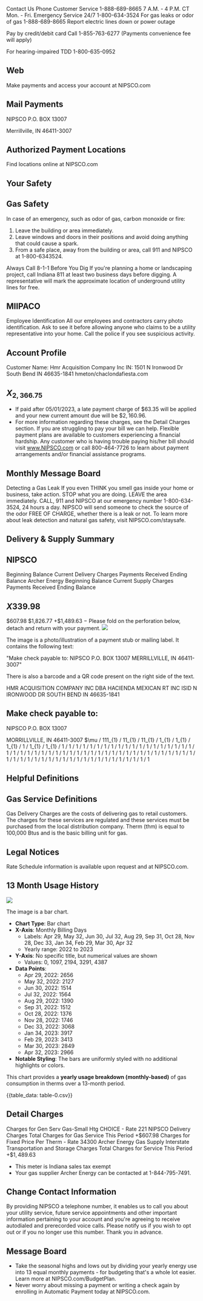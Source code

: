 Contact Us
Phone
Customer Service
1-888-689-8665
7 A.M. - 4 P.M. CT Mon. - Fri.
Emergency Service 24/7
1-800-634-3524
For gas leaks or odor of gas
1-888-689-8665
Report electric lines down or power outage

Pay by credit/debit card Call 1-855-763-6277 (Payments convenience fee will apply)

For hearing-impaired TDD
1-800-635-0952

## Web

Make payments and access your account at NIPSCO.com

## Mail Payments

NIPSCO
P.O. BOX 13007

Merrillville, IN 46411-3007

## Authorized Payment Locations

Find locations online at NIPSCO.com

## Your Safety

## Gas Safety

In case of an emergency, such as odor of gas, carbon monoxide or fire:
1. Leave the building or area immediately.
2. Leave windows and doors in their positions and avoid doing anything that could cause a spark.
3. From a safe place, away from the building or area, call 911 and NIPSCO at 1-800-6343524.

Always Call 8-1-1 Before You Dig
If you're planning a home or landscaping project, call Indiana 811 at least two business days before digging. A representative will mark the approximate location of underground utility lines for free.

## MIIPACO

Employee Identification
All our employees and contractors carry photo identification. Ask to see it before allowing anyone who claims to be a utility representative into your home. Call the police if you see suspicious activity.

## Account Profile

Customer Name:
Hmr Acquisition Company Inc
IN: 1501 N Ironwood Dr South Bend IN 46635-1841 hmeton/chaclondafiesta.com

## $X_{2,366.75}$

- If paid after 05/01/2023, a late payment charge of $\$ 63.35$ will be applied and your new current amount due will be $\$ 2,160.96$.
- For more information regarding these charges, see the Detail Charges section. If you are struggling to pay your bill we can help. Flexible payment plans are available to customers experiencing a financial hardship. Any customer who is having trouble paying his/her bill should visit www.NIPSCO.com or call 800-464-7726 to learn about payment arrangements and/or financial assistance programs.


## Monthly Message Board

Detecting a Gas Leak
If you even THINK you smell gas inside your home or business, take action. STOP what you are doing. LEAVE the area immediately. CALL, 911 and NIPSCO at our emergency number 1-800-634-3524, 24 hours a day. NIPSCO will send someone to check the source of the odor FREE OF CHARGE, whether there is a leak or not. To learn more about leak detection and natural gas safety, visit NIPSCO.com/staysafe.

## Delivery \& Supply Summary

## NIPSCO

Beginning Balance
Current Delivery Charges
Payments Received
Ending Balance
Archer Energy
Beginning Balance
Current Supply Charges
Payments Received
Ending Balance

## $X 339.98$

\$607.98
\$1,826.77
+\$1,489.63
$-$ Please fold on the perforation below, detach and return with your payment.
![](images/img-0.jpeg)

The image is a photo/illustration of a payment stub or mailing label. It contains the following text:

"Make check payable to:
NIPSCO
P.O. BOX 13007
MERRILLVILLE, IN 46411-3007"

There is also a barcode and a QR code present on the right side of the text.

HMR ACQUISITION COMPANY INC
DBA HACIENDA MEXICAN RT INC ISID N IRONWOOD DR SOUTH BEND IN 46635-1841

## Make check payable to:

NIPSCO
P.O. BOX 13007

MORRILLVILLE, IN 46411-3007
$\mu / 111_{1} / 11_{1} / 11_{1} / 1_{1} / 1_{1} / 1_{1} / 1 / 1_{1} / 1_{1} / 1 / 1 / 1 / 1 / 1 / 1 / 1 / 1 / 1 / 1 / 1 / 1 / 1 / 1 / 1 / 1 / 1 / 1 / 1 / 1 / 1 / 1 / 1 / 1 / 1 / 1 / 1 / 1 / 1 / 1 / 1 / 1 / 1 / 1 / 1 / 1 / 1 / 1 / 1 / 1 / 1 / 1 / 1 / 1 / 1 / 1 / 1 / 1 / 1 / 1 / 1 / 1 / 1 / 1 / 1 / 1 / 1 / 1 / 1 / 1 / 1 / 1 / 1 / 1 / 1 / 1 / 1

## Helpful Definitions

## Gas Service Definitions

Gas Delivery Charges are the costs of delivering gas to retail customers. The charges for these services are regulated and these services must be purchased from the local distribution company.
Therm (thm) is equal to 100,000 Btus and is the basic billing unit for gas.

## Legal Notices

Rate Schedule information is available upon request and at NIPSCO.com.

## 13 Month Usage History

![](images/img-1.jpeg)

The image is a bar chart.

- **Chart Type**: Bar chart
- **X-Axis**: Monthly Billing Days
  - Labels: Apr 29, May 32, Jun 30, Jul 32, Aug 29, Sep 31, Oct 28, Nov 28, Dec 33, Jan 34, Feb 29, Mar 30, Apr 32
  - Yearly range: 2022 to 2023
- **Y-Axis**: No specific title, but numerical values are shown
  - Values: 0, 1097, 2194, 3291, 4387
- **Data Points**:
  - Apr 29, 2022: 2656
  - May 32, 2022: 2127
  - Jun 30, 2022: 1514
  - Jul 32, 2022: 1564
  - Aug 29, 2022: 1390
  - Sep 31, 2022: 1512
  - Oct 28, 2022: 1376
  - Nov 28, 2022: 1746
  - Dec 33, 2022: 3068
  - Jan 34, 2023: 3917
  - Feb 29, 2023: 3413
  - Mar 30, 2023: 2849
  - Apr 32, 2023: 2966
- **Notable Styling**: The bars are uniformly styled with no additional highlights or colors.

This chart provides a **yearly usage breakdown (monthly-based)** of gas consumption in therms over a 13-month period.

{{table_data: table-0.csv}}

## Detail Charges

Charges for Gen Serv Gas-Small Htg CHOICE - Rate 221
NIPSCO
Delivery Charges
Total Charges for Gas Service This Period
$+\$ 607.98$
Charges for Fixed Price Per Therm - Rate 34300
Archer Energy
Gas Supply
Interstate Transportation and Storage Charges
Total Charges for Service This Period
$+\$ 1,489.63$

- This meter is Indiana sales tax exempt
- Your gas supplier Archer Energy can be contacted at 1-844-795-7491.


## Change Contact Information

By providing NIPSCO a telephone number, it enables us to call you about your utility service, future service appointments and other important information pertaining to your account and you're agreeing to receive autodialed and prerecorded voice calls. Please notify us if you wish to opt out or if you no longer use this number. Thank you in advance.

## Message Board

- Take the seasonal highs and lows out by dividing your yearly energy use into 13 equal monthly payments - for budgeting that's a whole lot easier. Learn more at NIPSCO.com/BudgetPlan.
- Never worry about missing a payment or writing a check again by enrolling in Automatic Payment today at NIPSCO.com.
